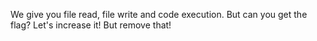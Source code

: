 We give you file read, file write and code execution. But can you get the flag? Let's increase it! But remove that!
